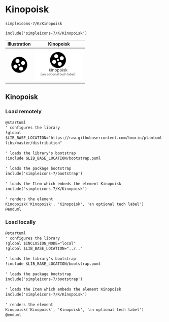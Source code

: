 # Kinopoisk


```text
simpleicons-7/K/Kinopoisk
```

```text
include('simpleicons-7/K/Kinopoisk')
```



| Illustration | Kinopoisk |
| :---: | :---: |
| ![illustration for Illustration](../../simpleicons-7/K/Kinopoisk.png) | ![illustration for Kinopoisk](../../simpleicons-7/K/Kinopoisk.Local.png) |




## Kinopoisk

### Load remotely
```plantuml
@startuml
' configures the library
!global $LIB_BASE_LOCATION="https://raw.githubusercontent.com/tmorin/plantuml-libs/master/distribution"

' loads the library's bootstrap
!include $LIB_BASE_LOCATION/bootstrap.puml

' loads the package bootstrap
include('simpleicons-7/bootstrap')

' loads the Item which embeds the element Kinopoisk
include('simpleicons-7/K/Kinopoisk')

' renders the element
Kinopoisk('Kinopoisk', 'Kinopoisk', 'an optional tech label')
@enduml
```

### Load locally
```plantuml
@startuml
' configures the library
!global $INCLUSION_MODE="local"
!global $LIB_BASE_LOCATION="../.."

' loads the library's bootstrap
!include $LIB_BASE_LOCATION/bootstrap.puml

' loads the package bootstrap
include('simpleicons-7/bootstrap')

' loads the Item which embeds the element Kinopoisk
include('simpleicons-7/K/Kinopoisk')

' renders the element
Kinopoisk('Kinopoisk', 'Kinopoisk', 'an optional tech label')
@enduml
```

